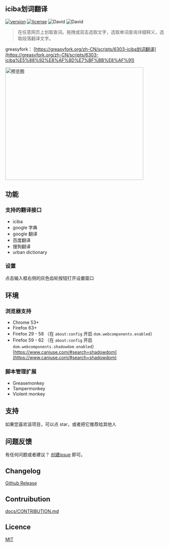 ## iciba划词翻译

[![version](https://img.shields.io/github/package-json/v/Firefox-Pro-Coding/iciba-translate-userscript.svg?style=flat-square)](https://greasyfork.org/zh-CN/scripts/6303-iciba)
[![license](https://img.shields.io/badge/license-MIT-green.svg?longCache=true&style=flat-square)](LICENSE)
![David](https://img.shields.io/david/Firefox-Pro-Coding/iciba-translate-userscript.svg?style=flat-square)
![David](https://img.shields.io/david/dev/Firefox-Pro-Coding/iciba-translate-userscript.svg?style=flat-square)

> 在任意网页上划取查词。拖拽或双击选取文字，选取单词查询详细释义，选取段落翻译文字。

greasyfork： [https://greasyfork.org/zh-CN/scripts/6303-iciba划词翻译](https://greasyfork.org/zh-CN/scripts/6303-iciba%E5%88%92%E8%AF%8D%E7%BF%BB%E8%AF%91)

<img height="356" width="436" title="预览图" src="https://user-images.githubusercontent.com/2271900/56849792-ccae5c80-692b-11e9-810e-e0545d360392.gif" />

## 功能
### 支持的翻译接口
- iciba
- google 字典
- google 翻译
- 百度翻译
- 搜狗翻译
- urban dictionary

### 设置
点击输入框右侧的灰色齿轮按钮打开设置窗口

## 环境
### 浏览器支持
- Chrome 53+
- Firefox 63+
- Firefox 29 - 58 （在 `about:config` 开启 `dom.webcomponents.enabled`）
- Firefox 59 - 62 （在 `about:config` 开启 `dom.webcomponents.shadowdom.enabled`）
  [https://www.caniuse.com/#search=shadowdom](https://www.caniuse.com/#search=shadowdom)

### 脚本管理扩展
- Greasemonkey
- Tampermonkey
- Violent monkey

## 支持
如果您喜欢该项目，可以点 star，或者把它推荐给其他人

## 问题反馈
有任何问题或者建议？
[创建issue](https://github.com/Firefox-Pro-Coding/iciba-translate-userscript/issues)
即可。

## Changelog
[Github Release](https://github.com/Firefox-Pro-Coding/iciba-translate-userscript/releases)

## Contruibution
[docs/CONTRIBUTION.md](docs/CONTRIBUTING.md)

## Licence
[MIT](LICENSE)
